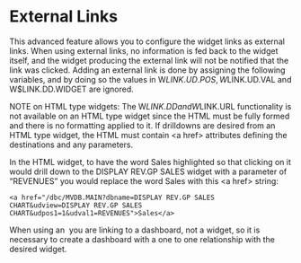 # External Links

<PageHeader />

This advanced feature allows you to configure the widget links as external links. When using external links, no information is fed back to the widget itself, and the widget producing the external link will not be notified that the link was clicked. Adding an external link is done by assigning the following variables, and by doing so the values in W$LINK.UD.POS, W$LINK.UD.VAL and W$LINK.DD.WIDGET are ignored.



NOTE on HTML type widgets: The W$LINK.DD and W$LINK.URL functionality is not available on an HTML type widget since the HTML must be fully formed and there is no formatting applied to it. If drilldowns are desired from an HTML type widget, the HTML must contain &lt;a href&gt; attributes defining the destinations and any parameters.

In the HTML widget, to have the word Sales highlighted so that clicking on it would drill down to the DISPLAY REV.GP SALES widget with a parameter of “REVENUES” you would replace the word Sales with this &lt;a href&gt; string:

```
<a href="/dbc/MVDB.MAIN?dbname=DISPLAY REV.GP SALES CHART&udview=DISPLAY REV.GP SALES CHART&udpos1=1&udval1=REVENUES">Sales</a>
```

When using an  you are linking to a dashboard, not a widget, so it is necessary to create a dashboard with a one to one relationship with the desired widget.
<PageFooter />
